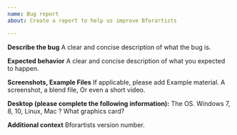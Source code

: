 ```yaml
---
name: Bug report
about: Create a report to help us improve Bforartists

---
```


**Describe the bug**
A clear and concise description of what the bug is.

**Expected behavior**
A clear and concise description of what you expected to happen.

**Screenshots, Example Files**
If applicable, please add Example material. A screenshot, a blend file, Or even a short video.

**Desktop (please complete the following information):**
The OS. Windows 7, 8, 10, Linux, Mac ? What graphics card?

**Additional context**
Bforartists version number.
